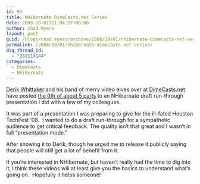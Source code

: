 ```yaml
---
id: 93
title: NHibernate DimeCasts.net Series
date: 2008-10-01T21:04:57+00:00
author: Chad Myers
layout: post
guid: /blogs/chad_myers/archive/2008/10/01/nhibernate-dimecasts-net-series.aspx
permalink: /2008/10/01/nhibernate-dimecasts-net-series/
dsq_thread_id:
  - "262114144"
categories:
  - DimeCasts
  - NHibernate
---
```

[Derik Whittaker](http://devlicio.us/blogs/derik_whittaker/) and his band of merry video elves over at [DimeCasts.net](http://www.dimecasts.net) have posted [the 0th of about 5 parts](http://www.dimecasts.net/Casts/CastDetails/50) to an NHibernate draft run-through presentation I did with a few of my colleagues.

It was part of a presentation I was preparing to give for the ill-fated Houston TechFest ‘08.&#160; I wanted to do a draft run-through for a sympathetic audience to get critical feedback. The quality isn’t that great and I wasn’t in full “presentation mode.”

After showing it to Derik, though he urged me to release it publicly saying that people will still get a lot of benefit from it.

If you’re interested in NHibernate, but haven’t really had the time to dig into it, I think these videos will at least give you the basics to understand what’s going on.&#160; Hopefully it helps someone!